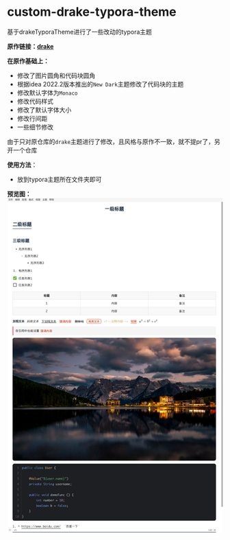 # custom-drake-typora-theme
基于drakeTyporaTheme进行了一些改动的typora主题

**原作链接：[drake](https://github.com/liangjingkanji/DrakeTyporaTheme)**

**在原作基础上：**

- 修改了图片圆角和代码块圆角
- 根据idea 2022.2版本推出的`New Dark`主题修改了代码块的主题
- 修改默认字体为`Monaco`
- 修改代码样式
- 修改了默认字体大小
- 修改行间距
- 一些细节修改

由于只对原仓库的`drake`主题进行了修改，且风格与原作不一致，就不提pr了，另开一个仓库

**使用方法**：

- 放到typora主题所在文件夹即可

**预览图：**![2022-09-08_15-56](img/preview.png)

